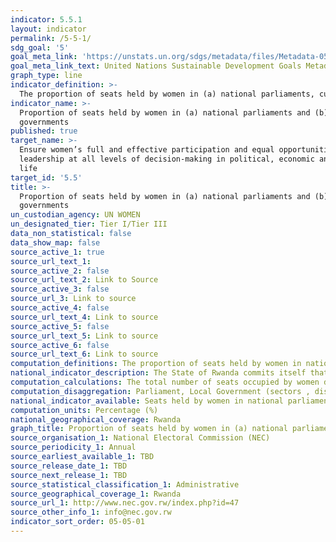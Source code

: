 ```yaml
---
indicator: 5.5.1
layout: indicator
permalink: /5-5-1/
sdg_goal: '5'
goal_meta_link: 'https://unstats.un.org/sdgs/metadata/files/Metadata-05-05-01.pdf'
goal_meta_link_text: United Nations Sustainable Development Goals Metadata (PDF 4.0 MB)
graph_type: line
indicator_definition: >-
  The proportion of seats held by women in (a) national parliaments, currently as at 1 February of reporting year, is currently measured   as the number of seats held by women members in single or lower chambers of national parliaments, expressed as a percentage of all       occupied seats. National parliaments can be bicameral or unicameral. This indicator covers the single chamber in unicameral             parliaments and the lower chamber in bicameral parliaments. It does not cover the upper chamber of bicameral parliaments. Seats are     usually won by members in general parliamentary elections. Seats may also be filled by nomination, appointment, indirect election,       rotation of members and byelection. Seats refer to the number of parliamentary mandates, or the number of members of parliament. 
indicator_name: >-
  Proportion of seats held by women in (a) national parliaments and (b) local
  governments
published: true
target_name: >-
  Ensure women’s full and effective participation and equal opportunities for
  leadership at all levels of decision-making in political, economic and public
  life
target_id: '5.5'
title: >-
  Proportion of seats held by women in (a) national parliaments and (b) local
  governments
un_custodian_agency: UN WOMEN
un_designated_tier: Tier I/Tier III
data_non_statistical: false
data_show_map: false
source_active_1: true
source_url_text_1:  
source_active_2: false
source_url_text_2: Link to Source
source_active_3: false
source_url_3: Link to source
source_active_4: false
source_url_text_4: Link to source
source_active_5: false
source_url_text_5: Link to source
source_active_6: false
source_url_text_6: Link to source
computation_definitions: The proportion of seats held by women in national parliaments is the number of seats held by women members in single or lower chambers of national parliaments, expressed as a percentage of all occupied seats. Seats refer to the number of parliamentary mandates, also known as the number of members of parliament. Seats are usually won by members in general parliamentary.
national_indicator_description: The State of Rwanda commits itself that women are granted at least 30 % of posts in decision making organs (Constitution, Article 9 [4]). The 80 members of the Chamber of Deputies are elected as follows; 53 members elected by direct universal suffrage through a secret ballot using closed list proportional representation, of which at least 30% must be seats reserved for women; 24 women (2 elected from each province and from the city of Kigali by an electoral college with a women-only ballot); 2 members elected by the National Youth Council; and 1 member elected by the Federation of the Associations of the Disabled (Constitution, Article 76)
computation_calculations: The total number of seats occupied by women divided by the total number of seats occupied in parliament and multiplied by 100. 
computation_disaggregation: Parliament, Local Government (sectors , districts, cells) 
national_indicator_available: Seats held by women in national parliament
computation_units: Percentage (%)
national_geographical_coverage: Rwanda
graph_title: Proportion of seats held by women in (a) national parliaments and (b) local governments
source_organisation_1: National Electoral Commission (NEC)
source_periodicity_1: Annual
source_earliest_available_1: TBD
source_release_date_1: TBD
source_next_release_1: TBD
source_statistical_classification_1: Administrative
source_geographical_coverage_1: Rwanda
source_url_1: http://www.nec.gov.rw/index.php?id=47
source_other_info_1: info@nec.gov.rw
indicator_sort_order: 05-05-01
---
```

